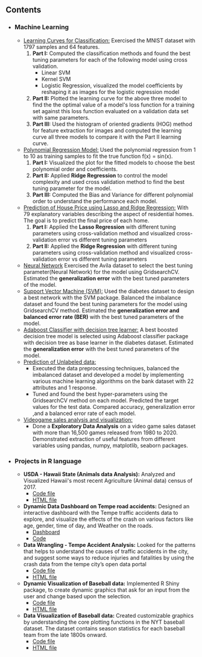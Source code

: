 ## Contents

 * ### Machine Learning
     * [Learning Curves for Classification:](https://github.com/Abishek9799/Projects-Python/blob/master/learning%20curves%20for%20classification%20using%20MNIST%20dataset.ipynb) Exercised the MNIST dataset with 1797 samples and 64 features. 
       1) **Part I:** Computed the classification methods and found the best tuning parameters for each of the following model using cross validation.                   
          * Linear SVM
          * Kernel SVM
          * Logistic Regression, visualized the model coefficients by reshaping it as images for the logistic regression model
       2) **Part II:** Plotted the learning curve for the above three model to find the the optimal value of a model's loss function for a training set against this loss function evaluated on a validation data set with same parameters.
       3) **Part III:** Used the histogram of oriented gradients (HOG) method for feature extraction for images and computed the learning curve all three models to compare it with the Part II learning curve.
     * [Polynomial Regression Model:](https://github.com/Abishek9799/Projects-Python/blob/master/Polynomial%20Regression%20Model.ipynb) Used the polynomial regression from 1 to 10 as training samples to fit the true function f(x) = sin(x). 
       1) **Part I:** Visualized the plot for the fitted models to choose the best polynomial order and coefficients. 
       2) **Part II:** Applied **Ridge Regression** to control the model complexity and used cross validation method to find the best tuning parameter for the model.
       3) **Part III:** Computed the Bias and Variance for different polynomial order to understand the performance each model.
     * [Prediction of House Price using Lasso and Ridge Regression:](https://github.com/Abishek9799/Projects-Python/blob/master/Prediction%20of%20House%20Price%20using%20Lasso%20and%20Ridge%20Regression.ipynb) With 79 explanatory variables describing the aspect of residential homes. The goal is to predict the final price of each home.
        1) **Part I:** Applied the **Lasso Regression** with different tuning parameters using cross-validation method and visualized cross-validation error vs different tuning parameters
        2) **Part II:** Applied the **Ridge Regression** with different tuning parameters using cross-validation method and visualized cross-validation error vs different tuning parameters 
     * [Neural Network](https://github.com/Abishek9799/Projects-Python/blob/master/Neural_Network.ipynb) Exercised the Avila dataset to select the best tuning parameter(Neural Network) for the model using GridsearchCV. Estimated the **generalization error** with the best tuned parameters of the model.  
     * [Support Vector Machine (SVM):](https://github.com/Abishek9799/Projects-Python/blob/master/SVM.ipynb) Used the diabetes dataset to design a best network with the SVM package. Balanced the imbalance dataset and found the best tuning parameters for the model using GridsearchCV method. Estimated the **generalization error and balanced error rate (BER)** with the best tuned parameters of the model.
     * [Adaboost Classifier with decision tree learner:](https://github.com/Abishek9799/Projects-Python/blob/master/Adaboost%20classifier%20with%20decision%20tree.ipynb) A best boosted decision tree model is selected using Adaboost classifier package with decision tree as base learner in the diabetes dataset. Estimated the **generalization error** with the best tuned parameters of the model.
     * [Prediction of Unlabeled data:](https://github.com/Abishek9799/Projects-Python/blob/master/Prediction%20of%20Unlabeled%20data.ipynb) 
       - Executed the data preprocessing techniques, balanced the imbalanced dataset and developed a model by implementing various machine learning algorithms on the bank dataset with 22 attributes and 1 response. 
       - Tuned and found the best hyper-parameters using the GridsearchCV method on each model. Predicted the target values for the test data. Compared accuracy, generalization error ,and a balanced error rate of each model.
     * [Videogame sales analysis and visualization:](https://github.com/Abishek9799/Projects-Python/blob/master/Video_Game_SalesAnalysis%20and%20Visualization.ipynb)
       - Done a **Exploratory Data Analysis** on a video game sales dataset with more than 16,500 games released from 1980 to 2020. Demonstrated extraction of useful features from different variables using pandas, numpy, matplotlib, seaborn packages.


 
*  ### Projects in R language
    * **USDA - Hawaii State (Animals data Analysis):** Analyzed and Visualized Hawaii's most recent Agriculture (Animal data) census of 2017.
      - [Code file](https://github.com/Abishek9799/R-Language-Projects/blob/main/USDA%20-%20Hawaii%20State%20(Animals%20data%20Analysis).Rmd) 
      - [HTML file](https://rpubs.com/Abishek_RK/hawaii_agriculture_analysis)
    * **Dynamic Data Dashboard on Tempe road accidents:** Designed an interactive dashboard with the Tempe traffic accidents data to explore, and visualize the effects of the crash on various factors like age, gender, time of day, and Weather on the roads.
      - [Dashboard](https://abishek-rk.shinyapps.io/Tempe_Traffic_Accidents_Data/)
      - [Code](https://github.com/Abishek9799/R-Language-Projects/blob/main/Tempe_Traffic_Accidents.rmd)
   * **Data Wrangling - Tempe Accident Analysis:** Looked for the patterns that helps to understand the causes of traffic accidents in the city, and suggest some ways to reduce injuries and fatalities by using the crash data from the tempe city’s open data portal
     - [Code file](https://github.com/Abishek9799/R-Language-Projects/blob/main/Data%20Wrangling%20-%20Tempe%20Accident%20Analysis%20R5.Rmd)
     - [HTML file](https://rpubs.com/Abishek_RK/data_wrangling_of_tempe_accidents_data) 
   * **Dynamic Visualization of Baseball data:** Implemented R Shiny package, to create dynamic graphics that ask for an input from the user and change based upon the selection.
     - [Code file](https://github.com/Abishek9799/R-Language-Projects/blob/main/Dynamic%20Visualization%20R4.Rmd)
     - [HTML file](https://abishek-rk.shinyapps.io/Dynamic_Visualization/)
   * **Data Visualization of Baseball data:** Created customizable graphics by understanding the core plotting functions in the NYT baseball dataset. The dataset contains season statistics for each baseball team from the late 1800s onward. 
     - [Code file](https://github.com/Abishek9799/R-Language-Projects/blob/main/Data%20Visualization(Graphics)%20in%20R%20R3.Rmd)
     - [HTML file](https://rpubs.com/Abishek_RK/Data_visualization_baseball)
